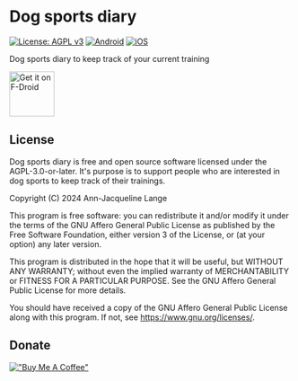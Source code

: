 # Dog sports diary

[![License: AGPL v3](https://img.shields.io/badge/License-AGPL_v3-blue.svg)](https://www.gnu.org/licenses/agpl-3.0)
[![Android](https://api.codemagic.io/apps/669212ad3fa3162726de46d3/android-release-workflow/status_badge.svg)](https://codemagic.io/app/669212ad3fa3162726de46d3/android-release-workflow/latest_build)
[![iOS](https://api.codemagic.io/apps/669212ad3fa3162726de46d3/ios-workflow/status_badge.svg)](https://codemagic.io/app/669212ad3fa3162726de46d3/ios-workflow/latest_build)

Dog sports diary to keep track of your current training

[<img src="https://fdroid.gitlab.io/artwork/badge/get-it-on.png"
alt="Get it on F-Droid"
height="80">](https://f-droid.org/packages/io.github.maocypher.dogsportsdiary/)

## License

Dog sports diary is free and open source software licensed under the AGPL-3.0-or-later.
It's purpose is to support people who are interested in dog sports to keep track of their trainings.

Copyright (C) 2024 Ann-Jacqueline Lange

This program is free software: you can redistribute it and/or modify it under the terms of the
GNU Affero General Public License as published by the Free Software Foundation, either
version 3 of the License, or (at your option) any later version.

This program is distributed in the hope that it will be useful, but WITHOUT ANY WARRANTY;
without even the implied warranty of MERCHANTABILITY or FITNESS FOR A PARTICULAR PURPOSE.
See the GNU Affero General Public License for more details.

You should have received a copy of the GNU Affero General Public License along with this program. If not, see <https://www.gnu.org/licenses/>.

## Donate
[!["Buy Me A Coffee"](https://www.buymeacoffee.com/assets/img/custom_images/orange_img.png)](https://buymeacoffee.com/maocypher)
